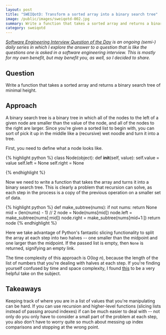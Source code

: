 ```yaml
---
layout: post
title: "SWEIQotD: Transform a sorted array into a binary search tree"
image: /public/images/sweiqotd-002.jpg
summary: Write a function that takes a sorted array and returns a binary search tree of minimal height.
category: sweiqotd
---
```


<em>[Software Engineering Interview Question of the Day](/sweiqotd/) is an ongoing (semi-) daily series in which I explore the answer to a question that is like the questions one is asked in a software engineering interview. This is mostly for my own benefit, but may benefit you, as well, so I decided to share.</em>

## Question

Write a function that takes a sorted array and returns a binary search tree of minimal height.

## Approach

A binary search tree is a binary tree in which all of the nodes to the left of a given node are smaller than the value of the node, and all of the nodes to the right are larger. Since you're given a sorted list to begin with, you can sort of pick it up in the middle like a (recursive) wet noodle and turn it into a tree.

First, you need to define what a node looks like. 

{% highlight python %}
class Node(object): 
    def __init__(self, value):
        self.value = value
        self.left = None
        self.right = None

{% endhighlight %}

Now we need to write a function that takes the array and turns it into a binary search tree. This is clearly a problem that recursion can solve, as each step in the process is a copy of the previous operation on a smaller set of data.

{% highlight python %}
def make_subtree(nums):
    if not nums:
        return None
    mid = (len(nums) - 1) // 2
    node = Node(nums[mid])
    node.left = make_subtree(nums[:mid])
    node.right = make_subtree(nums[mid+1:])
    return node
{% endhighlight %}

Here we take advantage of Python's fantastic slicing functionality to split the array at each step into two halves -- one smaller than the midpoint and one larger than the midpoint. If the passed list is empty, then `None` is returned, signifying an empty link.

The time complexity of this approach is O(_log n_), because the length of the list of numbers that you're dealing with halves at each step. If you're finding yourself confused by time and space complexity, I found [this](http://stackoverflow.com/a/2307314/337184) to be a very helpful take on the subject. 

## Takeaways

Keeping track of where you are in a list of values that you're manipulating can be hard. If you can use recursion and higher-level functions (slicing lists instead of passing around indexes) if can be much easier to deal with -- not only do you only have to consider a small part of the problem at each step, you also don't have to worry quite so much about messing up index comparisons and stopping at the wrong point.

